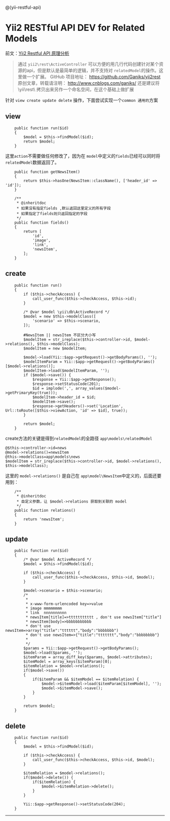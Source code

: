 @(yii-restful-api)

Yii2 RESTful API DEV for Related Models
===

前文：[Yii2 Restful API 原理分析](http://www.cnblogs.com/ganiks/p/yii2-restful-api-mechanism.html)

> 通过 `yii2\rest\ActiveController` 可以方便的用几行代码创建针对某个资源的api，但是默认是最简单的逻辑，并不支持对 `relatedModel`的操作。这里做一个扩展。
> GitHub 项目地址： https://github.com/Ganiks/yii2rest
> 原创文章，转载请注明： http://www.cnblogs.com/ganiks/
>还是建议将 \yii\rest\ 拷贝出来另作一个命名空间，在这个基础上做扩展

针对 `view create update delete` 操作，下面尝试实现一个`common 通用的`方案

view
---
```
    public function run($id)
    {
        $model = $this->findModel($id);
        return $model;
    }
```
这里`action`不需要做任何修改了，因为在 `model`中定义的`fields`已经可以同时将`relatedModel`数据返回了。

```
	public function getNewsItem()
	{
		return $this->hasOne(NewsItem::className(), ['header_id' => 'id']);
	}

    /**
     * @inheritdoc
	 * 如果没有指定fields ,默认返回这里定义的所有字段
	 * 如果指定了fields则只返回指定的字段
     */
	public function fields()
	{
		return [
			'id',
			'image',
			'link',
			'newsItem',
		];
	}
```

create
---
```
    public function run()
    {
        if ($this->checkAccess) {
            call_user_func($this->checkAccess, $this->id);
        }

        /* @var $model \yii\db\ActiveRecord */
        $model = new $this->modelClass([
            'scenario' => $this->scenario,
        ]);

		#NewsItem || newsItem 不区分大小写
		$modelItem = str_ireplace($this->controller->id, $model->relations(), $this->modelClass);
		$modelItem = new $modelItem;

        $model->load(Yii::$app->getRequest()->getBodyParams(), '');
		$modelItemParam = Yii::$app->getRequest()->getBodyParams()[$model->relations()];
		$modelItem->load($modelItemParam, '');
        if ($model->save()) {
            $response = Yii::$app->getResponse();
            $response->setStatusCode(201);
            $id = implode(',', array_values($model->getPrimaryKey(true)));
			$modelItem->header_id = $id;
			$modelItem->save();
            $response->getHeaders()->set('Location', Url::toRoute([$this->viewAction, 'id' => $id], true));
        }

        return $model;
    }
```

create方法的关键是得到`relatedModel`的全路径 `app\models\relatedModel`
```
@$this->controller->id=news
@model->relations()=newsItem
@this->modelClass=app\models\news
$modelItem = str_ireplace($this->controller->id, $model->relations(), $this->modelClass);
```

这里的 `model->relations()` 是自己在 `app\model\NewsItem`中定义的，后面还要用到：
```
    /**
     * @inheritdoc
	 * 自定义参数，让 $model->relations 获取到关联的 model 
     */
	public function relations()
	{
		return 'newsItem';
	}
```


update
---
```
    public function run($id)
    {
        /* @var $model ActiveRecord */
        $model = $this->findModel($id);

        if ($this->checkAccess) {
            call_user_func($this->checkAccess, $this->id, $model);
        }

        $model->scenario = $this->scenario;
		/*
		 *
		 * x-www-form-urlencoded key=>value
		 * image mmmmmmmm
		 * link  nnnnnnnnnn
		 * newsItem[title]=>ttttttttttt , don't use newsItem["title"]
		 * newsItem[body]=>bbbbbbbbbbb
		 * don't use newsItem=>array("title":"tttttt","body":"bbbbbbb")
		 * don't use newsItem=>{"title":"ttttttt","body":"bbbbbbbb"}
		 *
		 */
		$params = Yii::$app->getRequest()->getBodyParams();
		$model->load($params, '');
		$itemParam = array_diff_key($params, $model->attributes);
		$itemModel = array_keys($itemParam)[0];
		$itemRelation = $model->relations(); 
		if($model->save())
		{
			if($itemParam && $itemModel == $itemRelation) {
				$model->$itemModel->load($itemParam[$itemModel], '');
				$model->$itemModel->save();
			}
		}

        return $model;
    }
```


delete
---
```
    public function run($id)
    {
        $model = $this->findModel($id);

        if ($this->checkAccess) {
            call_user_func($this->checkAccess, $this->id, $model);
        }

		$itemRelation = $model->relations(); 
		if($model->delete()) {
			if($itemRelation) {
				$model->$itemRelation->delete();
			}
		}
		
        Yii::$app->getResponse()->setStatusCode(204);
    }
```

-----------
